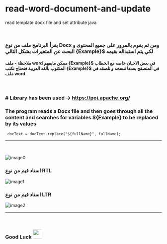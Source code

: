 # read-word-document-and-update
read template docx file and set attribute java


<br>

### يقرأ البرنامج ملف من نوع Docx ومن ثم يقوم بالمرور على جميع المحتوى و البحث عن المتغيرات بشكل التالي {Example}$ لكي يتم استبداله بقيمه 
#### ملاحظة - ملف word ممكن مايفهم {Example}$ في بعض الاحيان خاصه مع الخطاب المكتوب بالغه العربية  فتحتاج تكتب {Example}$ في المتصفح بعدها تنسخه و تلصقه في ملف word

<br>

### # Library has been used -> https://poi.apache.org/
### The program reads a Docx file and then goes through all the content and searches for variables ${Example} to be replaced by its values 

```
 docText = docText.replace("${fullName}", fullName);
```
---

<br>

![image0](https://user-images.githubusercontent.com/70335592/174295332-3acedc42-a76b-4f43-a3fe-43be1fde4ff5.png)

### اسناد قيم من نوع RTL
![image1](https://user-images.githubusercontent.com/70335592/174295344-fe7dfa06-80a5-4f6c-8287-e854e2d050a7.png)

### اسناد قيم من نوع LTR
![image2](https://user-images.githubusercontent.com/70335592/174295360-4d0dbe27-b709-4c8f-b28d-aa09451c77a0.png)

---

<br>

### Good Luck <img src="https://media.giphy.com/media/hvRJCLFzcasrR4ia7z/giphy.gif" width="30px"> 
